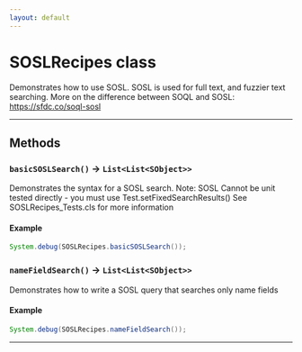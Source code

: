 ```yaml
---
layout: default
---
```

# SOSLRecipes class

Demonstrates how to use SOSL. SOSL is used for full text, and fuzzier text searching. More on the difference between SOQL and SOSL: https://sfdc.co/soql-sosl

---
## Methods
### `basicSOSLSearch()` → `List<List<SObject>>`

Demonstrates the syntax for a SOSL search. Note: SOSL Cannot be unit tested directly - you must use Test.setFixedSearchResults() See SOSLRecipes_Tests.cls for more information

#### Example
```java
System.debug(SOSLRecipes.basicSOSLSearch());
```

### `nameFieldSearch()` → `List<List<SObject>>`

Demonstrates how to write a SOSL query that searches only name fields

#### Example
```java
System.debug(SOSLRecipes.nameFieldSearch());
```

---
